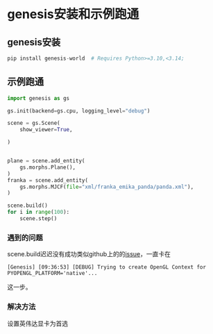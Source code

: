 # genesis安装和示例跑通

## genesis安装

```python
pip install genesis-world  # Requires Python>=3.10,<3.14;
```

## 示例跑通

```python
import genesis as gs

gs.init(backend=gs.cpu, logging_level="debug")

scene = gs.Scene(
    show_viewer=True,

)


plane = scene.add_entity(
    gs.morphs.Plane(),
)
franka = scene.add_entity(
    gs.morphs.MJCF(file="xml/franka_emika_panda/panda.xml"),
)

scene.build()
for i in range(100):
    scene.step()
```

### 遇到的问题

scene.build迟迟没有成功类似github上的的[issue](https://github.com/Genesis-Embodied-AI/Genesis/issues/1533)，一直卡在

```
[Genesis] [09:36:53] [DEBUG] Trying to create OpenGL Context for PYOPENGL_PLATFORM='native'...
```

这一步。

### 解决方法

设置英伟达显卡为首选
